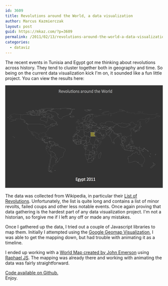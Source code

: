 ```yaml
---
id: 3609
title: Revolutions around the World, a data visualization
author: Marcus Kazmierczak
layout: post
guid: https://mkaz.com/?p=3609
permalink: /2011/02/13/revolutions-around-the-world-a-data-visualization/
categories:
  - dataviz
---
```

The recent events in Tunisia and Egypt got me thinking about revolutions across history. They tend to cluster together both in geography and time. So being on the current data visualization kick I'm on, it sounded like a fun little project. You can view the results here:

<div align="center" class="highlight">
  <a href="/a/dataviz/revolutions/"><img src="/a/dataviz/revolutions/screenshot.png" border="0" width="550" height="328" alt="Screenshot of Revolutions data visualization" /></a>
</div>



The data was collected from Wikipedia, in particular their [List of Revolutions][1]. Unfortunately, the list is quite long and contains a list of minor revolts, failed coups and other less notable events. Once again proving that data gathering is the hardest part of any data visualization project. I'm not a historian, so forgive me if I left any off or made any mistakes.

Once I gathered up the data, I tried out a couple of Javascript libraries to map them. Initially I attempted using the [Google Geomap Visualization][2], I was able to get the mapping down, but had trouble with animating it as a timeline.

I ended up working with a [World Map created by John Emerson][3] using [Raphael JS][4]. The mapping was already there and working with animating the data was fairly straightforward.

[Code available on Github.][5]  
Enjoy.

 [1]: http://en.wikipedia.org/wiki/List_of_revolutions_and_rebellions
 [2]: https://developers.google.com/chart/interactive/docs/gallery/geomap
 [3]: http://backspace.com/mapapp/javascript_world/
 [4]: http://raphaeljs.com/
 [5]: https://github.com/mkaz/dataviz/tree/gh-pages/revolutions